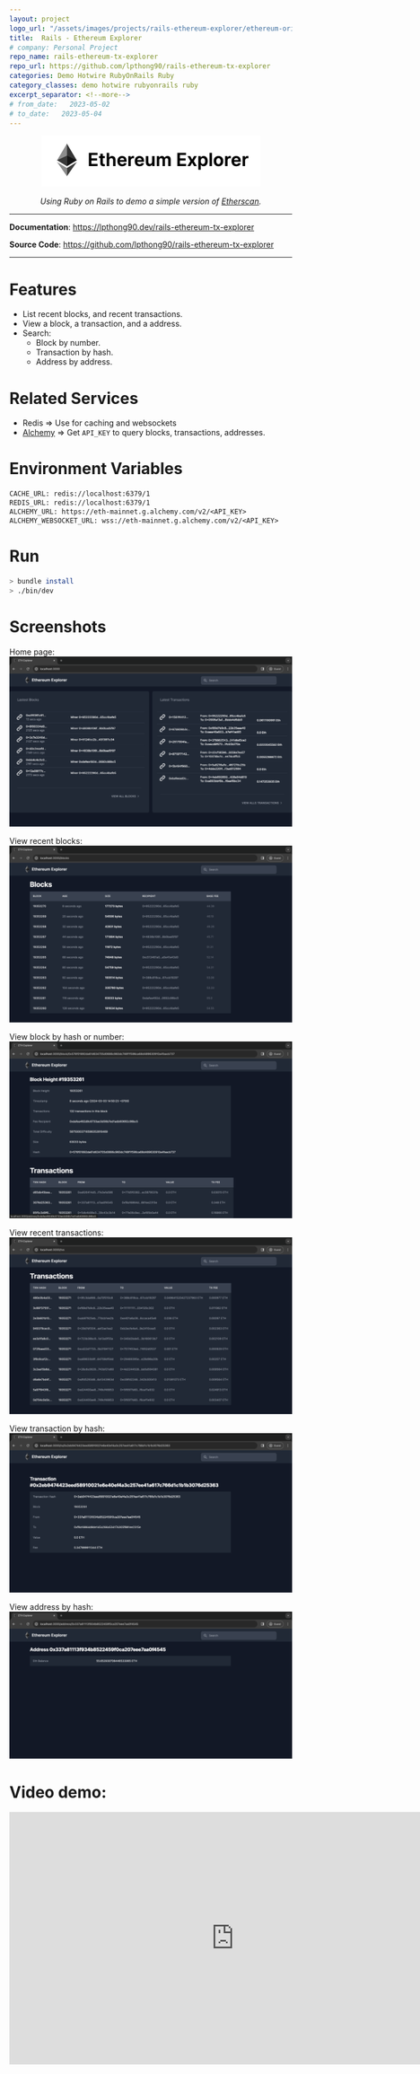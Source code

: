 ```yaml
---
layout: project
logo_url: "/assets/images/projects/rails-ethereum-explorer/ethereum-original.svg"
title:  Rails - Ethereum Explorer
# company: Personal Project
repo_name: rails-ethereum-tx-explorer
repo_url: https://github.com/lpthong90/rails-ethereum-tx-explorer
categories: Demo Hotwire RubyOnRails Ruby
category_classes: demo hotwire rubyonrails ruby
excerpt_separator: <!--more-->
# from_date:   2023-05-02
# to_date:   2023-05-04
---
```


<p align="center">
  <a href="/projects/099986-rails-ethereum-explorer.html">
    <img class="project-thumnail" src="/assets/images/projects/rails-ethereum-explorer/img.png" alt="Rails Ethereum Explorer">
  </a>
</p>
<p align="center">
  <em>Using Ruby on Rails to demo a simple version of <a href="https://etherscan.io/" target="_blank">Etherscan</a>.</em>
</p>
<!--more-->

---

**Documentation**: <a href="https://lpthong90.dev/rails-ethereum-tx-explorer" target="_blank">https://lpthong90.dev/rails-ethereum-tx-explorer</a>

**Source  Code**: <a href="https://github.com/lpthong90/rails-ethereum-tx-explorer" target="_blank">https://github.com/lpthong90/rails-ethereum-tx-explorer</a>

---


# Features
- List recent blocks, and recent transactions.
- View a block, a transaction, and a address.
- Search:
  - Block by number.
  - Transaction by hash.
  - Address by address.

# Related Services
- Redis => Use for caching and websockets
- [Alchemy](https://www.alchemy.com/) => Get `API_KEY` to query blocks, transactions, addresses.

# Environment Variables
```
CACHE_URL: redis://localhost:6379/1
REDIS_URL: redis://localhost:6379/1
ALCHEMY_URL: https://eth-mainnet.g.alchemy.com/v2/<API_KEY>
ALCHEMY_WEBSOCKET_URL: wss://eth-mainnet.g.alchemy.com/v2/<API_KEY>
```

# Run
``` bash
> bundle install
> ./bin/dev
```

# Screenshots

Home page:
<img src="/assets/images/projects/rails-ethereum-explorer/screenshots/home.png" alt="Home">

View recent blocks:
<img src="/assets/images/projects/rails-ethereum-explorer/screenshots/blocks.png" alt="Blocks">

View block by hash or number:
<img src="/assets/images/projects/rails-ethereum-explorer/screenshots/block.png" alt="Block">

View recent transactions:
<img src="/assets/images/projects/rails-ethereum-explorer/screenshots/transactions.png" alt="Transactions">

View transaction by hash:
<img src="/assets/images/projects/rails-ethereum-explorer/screenshots/transaction.png" alt="Transaction">

View address by hash:
<img src="/assets/images/projects/rails-ethereum-explorer/screenshots/address.png" alt="Address">


# Video demo:

<p align="center">
    <iframe width="800" height="450" src="https://www.youtube.com/embed/si-zVREI_jw?si=9hBeEZqzt74KSXV9" title="YouTube video player" frameborder="0" allow="accelerometer; autoplay; clipboard-write; encrypted-media; gyroscope; picture-in-picture; web-share" allowfullscreen></iframe>
</p>